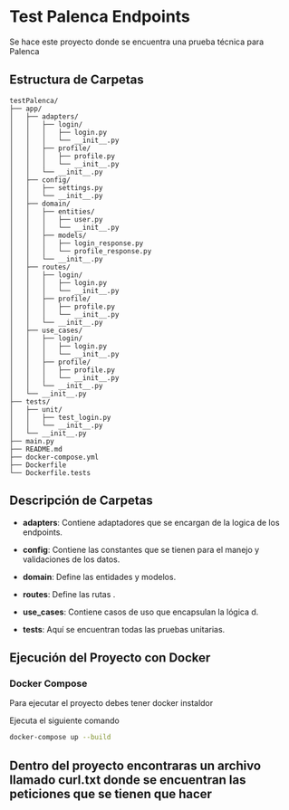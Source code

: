 # Test Palenca Endpoints

Se hace este proyecto donde se encuentra una prueba técnica para Palenca

## Estructura de Carpetas


```plaintext
testPalenca/
├── app/
│   ├── adapters/
│   │   ├── login/
│   │   │   ├── login.py
│   │   │   └── __init__.py
│   │   ├── profile/
│   │   │   ├── profile.py
│   │   │   └── __init__.py
│   │   └── __init__.py
│   ├── config/
│   │   ├── settings.py
│   │   └── __init__.py
│   ├── domain/
│   │   ├── entities/
│   │   │   ├── user.py
│   │   │   └── __init__.py
│   │   ├── models/
│   │   │   ├── login_response.py
│   │   │   └── profile_response.py
│   │   └── __init__.py
│   ├── routes/
│   │   ├── login/
│   │   │   ├── login.py
│   │   │   └── __init__.py
│   │   ├── profile/
│   │   │   ├── profile.py
│   │   │   └── __init__.py
│   │   └── __init__.py
│   ├── use_cases/
│   │   ├── login/
│   │   │   ├── login.py
│   │   │   └── __init__.py
│   │   ├── profile/
│   │   │   ├── profile.py
│   │   │   └── __init__.py
│   │   └── __init__.py
│   └── __init__.py
├── tests/
│   ├── unit/
│   │   ├── test_login.py
│   │   └── __init__.py
│   └── __init__.py
├── main.py
├── README.md
├── docker-compose.yml
├── Dockerfile
└── Dockerfile.tests
```

## Descripción de Carpetas

- **adapters**: Contiene adaptadores que se encargan de la logica de los endpoints.

- **config**: Contiene las constantes que se tienen para el manejo y validaciones de los datos. 

- **domain**: Define las entidades y modelos.

- **routes**: Define las rutas .

- **use_cases**: Contiene casos de uso que encapsulan la lógica d.

- **tests**: Aquí se encuentran todas las pruebas unitarias.

## Ejecución del Proyecto con Docker

### Docker Compose

Para ejecutar el proyecto  debes tener docker instaldor

Ejecuta el siguiente comando 
```bash
docker-compose up --build
```

## Dentro del proyecto encontraras un archivo llamado curl.txt donde se encuentran las peticiones que se tienen que hacer
